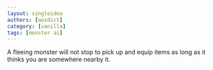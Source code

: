 ```yaml
---
layout: singleidea
authors: [aosdict]
category: [vanilla]
tags: [monster ai]
---
```

A fleeing monster will not stop to pick up and equip items as long as it thinks you are somewhere nearby it.
